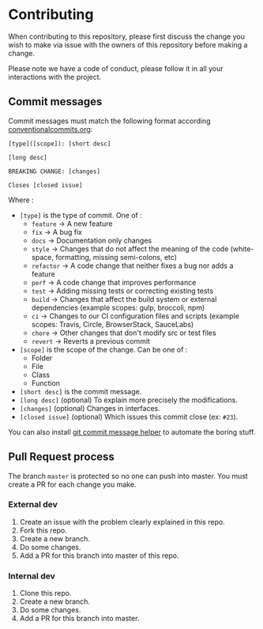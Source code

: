 # Contributing

When contributing to this repository, please first discuss the change you wish
to make via issue with the owners of this repository before making a change. 

Please note we have a code of conduct, please follow it in all your interactions with the project.

## Commit messages
Commit messages must match the following format according [conventionalcommits.org](https://www.conventionalcommits.org/en/v1.0.0-beta.4/):
```
[type]([scope]): [short desc]

[long desc]

BREAKING CHANGE: [changes]

Closes [closed issue]
```
Where :

- `[type]` is the type of commit. One of :
  * `feature` &rarr; A new feature
  * `fix` &rarr; A bug fix
  * `docs` &rarr; Documentation only changes
  * `style` &rarr; Changes that do not affect the meaning of the code (white-space, formatting, missing semi-colons, etc)
  * `refactor` &rarr; A code change that neither fixes a bug nor adds a feature
  * `perf` &rarr; A code change that improves performance
  * `test` &rarr; Adding missing tests or correcting existing tests
  * `build` &rarr; Changes that affect the build system or external dependencies (example scopes: gulp, broccoli, npm)
  * `ci` &rarr; Changes to our CI configuration files and scripts (example scopes: Travis, Circle, BrowserStack, SauceLabs)
  * `chore` &rarr; Other changes that don't modify src or test files
  * `revert` &rarr; Reverts a previous commit
- `[scope]` is the scope of the change. Can be one of :
  * Folder
  * File
  * Class
  * Function
- `[short desc]` is the commit message.
- `[long desc]` (optional) To explain more precisely the modifications.
- `[changes]` (optional) Changes in interfaces.
- `[closed issue]` (optional) Which issues this commit close (ex: `#23`).

You can also install [git commit message helper](https://plugins.jetbrains.com/plugin/13477-git-commit-message-helper) to automate the boring stuff.

## Pull Request process
The branch `master` is protected so no one can push into master.
You must create a PR for each change you make.

### External dev

1. Create an issue with the problem clearly explained in this repo.
2. Fork this repo.
3. Create a new branch.
4. Do some changes.
5. Add a PR for this branch into master of this repo.

### Internal dev

1. Clone this repo.
2. Create a new branch.
3. Do some changes.
4. Add a PR for this branch into master.
